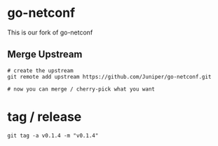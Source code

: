 # go-netconf

This is our fork of go-netconf

## Merge Upstream

```
# create the upstream
git remote add upstream https://github.com/Juniper/go-netconf.git

# now you can merge / cherry-pick what you want
```


# tag / release
```
git tag -a v0.1.4 -m "v0.1.4"
```

